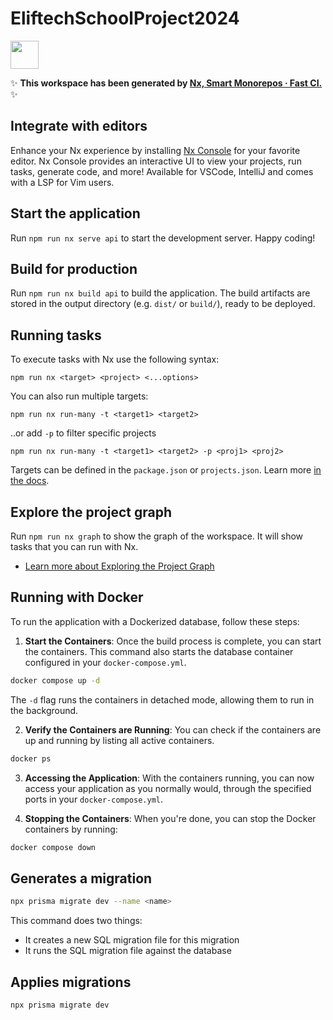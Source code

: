 # EliftechSchoolProject2024

<a alt="Nx logo" href="https://nx.dev" target="_blank" rel="noreferrer"><img src="https://raw.githubusercontent.com/nrwl/nx/master/images/nx-logo.png" width="45"></a>

✨ **This workspace has been generated by [Nx, Smart Monorepos · Fast CI.](https://nx.dev)** ✨

## Integrate with editors

Enhance your Nx experience by installing [Nx Console](https://nx.dev/nx-console) for your favorite editor. Nx Console
provides an interactive UI to view your projects, run tasks, generate code, and more! Available for VSCode, IntelliJ and
comes with a LSP for Vim users.

## Start the application

Run `npm run nx serve api` to start the development server. Happy coding!

## Build for production

Run `npm run nx build api` to build the application. The build artifacts are stored in the output directory (e.g. `dist/` or `build/`), ready to be deployed.

## Running tasks

To execute tasks with Nx use the following syntax:

```
npm run nx <target> <project> <...options>
```

You can also run multiple targets:

```
npm run nx run-many -t <target1> <target2>
```

..or add `-p` to filter specific projects

```
npm run nx run-many -t <target1> <target2> -p <proj1> <proj2>
```

Targets can be defined in the `package.json` or `projects.json`. Learn more [in the docs](https://nx.dev/features/run-tasks).

## Explore the project graph

Run `npm run nx graph` to show the graph of the workspace.
It will show tasks that you can run with Nx.

- [Learn more about Exploring the Project Graph](https://nx.dev/core-features/explore-graph)

## Running with Docker

To run the application with a Dockerized database, follow these steps:

1. **Start the Containers**: Once the build process is complete, you can start the containers. This command also starts the database container configured in your `docker-compose.yml`.

```bash
docker compose up -d
```

The `-d` flag runs the containers in detached mode, allowing them to run in the background.

2. **Verify the Containers are Running**: You can check if the containers are up and running by listing all active containers.

```bash
docker ps
```

3. **Accessing the Application**: With the containers running, you can now access your application as you normally would, through the specified ports in your `docker-compose.yml`.

4. **Stopping the Containers**: When you're done, you can stop the Docker containers by running:

```bash
docker compose down
```

## Generates a migration

```bash
npx prisma migrate dev --name <name>
```

This command does two things:

- It creates a new SQL migration file for this migration
- It runs the SQL migration file against the database

## Applies migrations

```bash
npx prisma migrate dev
```
